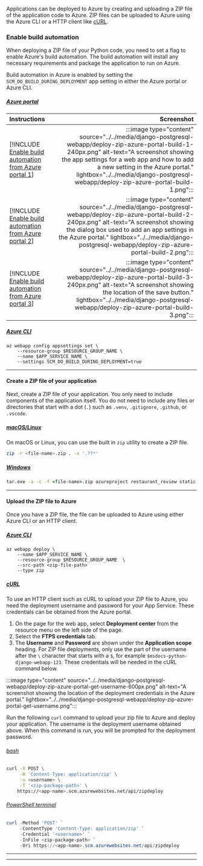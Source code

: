 Applications can be deployed to Azure by creating and uploading a ZIP file of the application code to Azure. ZIP files can be uploaded to Azure using the Azure CLI or a HTTP client like [cURL](https://curl.se/).

### Enable build automation

When deploying a ZIP file of your Python code, you need to set a flag to enable Azure's build automation. The build automation will install any necessary requirements and package the application to run on Azure.

Build automation in Azure is enabled by setting the `SCM_DO_BUILD_DURING_DEPLOYMENT` app setting in either the Azure portal or Azure CLI.

##### [Azure portal](#tab/deploy-instructions-azportal)

| Instructions    | Screenshot |
|:----------------|-----------:|
| [!INCLUDE [Enable build automation from Azure portal 1](<./deploy-zip-azure-portal-1.md>)] | :::image type="content" source="../../media/django-postgresql-webapp/deploy-zip-azure-portal-build-1-240px.png" alt-text="A screenshot showing the app settings for a web app and how to add a new setting in the Azure portal." lightbox="../../media/django-postgresql-webapp/deploy-zip-azure-portal-build-1.png"::: |
| [!INCLUDE [Enable build automation from Azure portal 2](<./deploy-zip-azure-portal-2.md>)] | :::image type="content" source="../../media/django-postgresql-webapp/deploy-zip-azure-portal-build-2-240px.png" alt-text="A screenshot showing the dialog box used to add an app settings in the Azure portal." lightbox="../../media/django-postgresql-webapp/deploy-zip-azure-portal-build-2.png"::: |
| [!INCLUDE [Enable build automation from Azure portal 3](<./deploy-zip-azure-portal-3.md>)] | :::image type="content" source="../../media/django-postgresql-webapp/deploy-zip-azure-portal-build-3-240px.png" alt-text="A screenshot showing the location of the save button." lightbox="../../media/django-postgresql-webapp/deploy-zip-azure-portal-build-3.png"::: |

##### [Azure CLI](#tab/deploy-instructions-azcli)

```azurecli
az webapp config appsettings set \
    --resource-group $RESOURCE_GROUP_NAME \
    --name $APP_SERVICE_NAME \
    --settings SCM_DO_BUILD_DURING_DEPLOYMENT=true
```

---

#### Create a ZIP file of your application

Next, create a ZIP file of your application. You only need to include components of the application itself. You do not need to include any files or directories that start with a dot (`.`) such as `.venv`, `.gitignore`, `.github`, or `.vscode`.

##### [macOS/Linux](#tab/mac-linux)

On macOS or Linux, you can use the built in `zip` utility to create a ZIP file.

```bash
zip -r <file-name>.zip . -x '.??*'
```

##### [Windows](#tab/windows)

```cmd
tar.exe -a -c -f <file-name>.zip azureproject restaurant_review static manage.py requirements.txt
```

---

#### Upload the ZIP file to Azure

Once you have a ZIP file, the file can be uploaded to Azure using either Azure CLI or an HTTP client.

##### [Azure CLI](#tab/deploy-instructions--zip-azcli)

```azurecli
az webapp deploy \
    --name $APP_SERVICE_NAME \
    --resource-group $RESOURCE_GROUP_NAME  \
    --src-path <zip-file-path>
    --type zip
```

##### [cURL](#tab/deploy-instructions--zip-curl)

To use an HTTP client such as cURL to upload your ZIP file to Azure, you need the deployment username and password for your App Service. These credentials can be obtained from the Azure portal.

1. On the page for the web app, select **Deployment center** from the resource menu on the left side of the page.
1. Select the **FTPS credentials** tab.
1. The **Username** and **Password** are shown under the **Application scope** heading.  For ZIP file deployments, only use the part of the username after the `\` character that starts with a `$`, for example `$msdocs-python-django-webapp-123`. These credentials will be needed in the cURL command below.

:::image type="content" source="../../media/django-postgresql-webapp/deploy-zip-azure-portal-get-username-600px.png" alt-text="A screenshot showing the location of the deployment credentials in the Azure portal." lightbox="../../media/django-postgresql-webapp/deploy-zip-azure-portal-get-username.png":::

Run the following `curl` command to upload your zip file to Azure and deploy your application.  The username is the deployment username obtained above.  When this command is run, you will be prompted for the deployment password.

###### [bash](#tab/curl-deploy-instructions-bash)

```bash
curl -X POST \
     -H 'Content-Type: application/zip' \
     -u <username> \
     -T '<zip-package-path>' \
    https://<app-name>.scm.azurewebsites.net/api/zipdeploy
```

###### [PowerShell terminal](#tab/curl-deploy-instructions-ps)

```powershell
curl -Method 'POST' `
     -ContentType 'Content-Type: application/zip' `
     -Credential '<username>' `
     -InFile <zip-package-path> `
     -Uri https://<app-name>.scm.azurewebsites.net/api/zipdeploy
```

---

---
